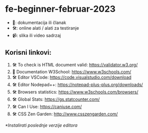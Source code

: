 # fe-beginner-februar-2023

- 📖: dokumentacija ili članak
- 🛠: online alati / alati za testiranje
- 📹: slika ili video sadrzaj



## Korisni linkovi:

1. 🛠 To check is HTML document valid: https://validator.w3.org/
2. 📖 Documentation W3School: https://www.w3schools.com/
3. 🛠 Editor VSCode: https://code.visualstudio.com/download
4. 🛠 Editor Nodepad++: https://notepad-plus-plus.org/downloads/
5. 🛠 Browsers statistics: https://www.w3schools.com/browsers/
6. 🛠 Global Stats: https://gs.statcounter.com/
7. 🛠 Can I Use: https://caniuse.com/ 
8. 🛠 CSS Zen Garden: http://www.csszengarden.com/ 

_*Instalirati poslednje verzije editora_
  
